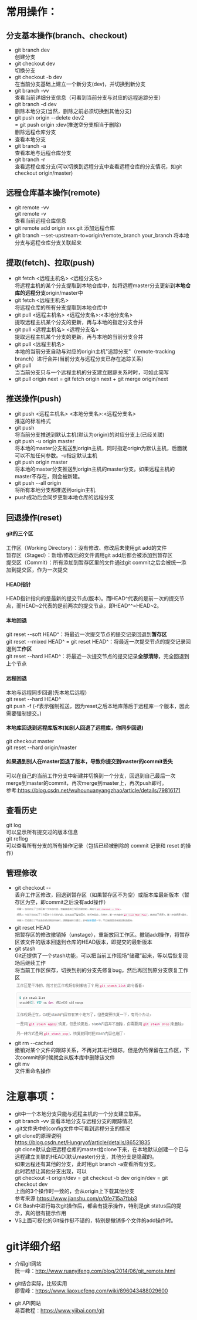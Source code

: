 
# 常用操作：

## 分支基本操作(branch、checkout)
- git branch dev  
创建分支
- git checkout dev  
切换分支
- git checkout -b dev  
在当前分支基础上建立一个新分支(dev)，并切换到新分支
- git branch -vv  
查看当前详细分支信息（可看到当前分支与对应的远程追踪分支）
- git branch -d dev  
删除本地分支(当然，删除之前必须切换到其他分支)
- git push origin --delete dev2  
= git push origin :dev(推送空分支相当于删除)  
删除远程仓库分支
- 查看本地分支
- git branch -a  
查看本地与远程仓库分支
- git branch -r  
查看远程仓库分支(可以切换到远程分支中查看远程仓库的分支情况，如git checkout origin/master)


## 远程仓库基本操作(remote)
- git remote -vv  
git remote -v  
查看当前远程仓库信息
- git remote add origin xxx.git
添加远程仓库
- git branch --set-upstream-to=origin/remote_branch  your_branch 
将本地分支与远程仓库分支关联起来


## 提取(fetch)、拉取(push)
- git fetch <远程主机名> <远程分支名>  
将远程主机的某个分支提取到本地仓库中，如将远程master分支更新到**本地仓库的远程分支**origin/master中  
- git fetch <远程主机名>  
将远程仓库的所有分支提取到本地仓库中
- git pull <远程主机名> <远程分支名>:<本地分支名>  
提取远程主机某个分支的更新，再与本地的指定分支合并
- git pull <远程主机名> <远程分支名>  
提取远程主机某个分支的更新，再与本地的当前分支合并
- git pull <远程主机名>  
本地的当前分支自动与对应的origin主机"追踪分支"（remote-tracking branch）进行合并(当前分支与远程分支已存在追踪关系)
- git pull  
当当前分支只与一个远程主机的分支建立跟踪关系时时，可如此简写
- git pull origin next = git fetch origin next + git merge origin/next


## 推送操作(push)
- git push <远程主机名> <本地分支名>:<远程分支名>  
推送的标准格式
- git push  
将当前分支推送到默认主机(默认为origin)的对应分支上(已经关联)
- git push -u origin master  
将本地的master分支推送到origin主机，同时指定origin为默认主机，后面就可以不加任何参数。-u指定默认主机
- git push origin master  
将本地的master分支推送到origin主机的master分支。如果远程主机的master不存在，则会被新建。 
- git push --all origin  
将所有本地分支都推送到origin主机
- push成功后会同步更新本地仓库的远程分支


## 回退操作(reset)
#### git的三个区
工作区（Working Directory）：没有修改、修改后未使用git add的文件  
暂存区（Staged）：新增/修改后的文件调用git add后都会被添加到暂存区  
提交区（Commit）：所有添加到暂存区里的文件通过git commit之后会被统一添加到提交区，作为一次提交
#### HEAD指针
HEAD指针指向的是最新的提交节点(版本)。而HEAD^代表的是前一次的提交节点，而HEAD\~2代表的是前两次的提交节点。即HEAD^^=HEAD\~2。
#### 本地回退
git reset --soft HEAD^：将最近一次提交节点的提交记录回退到**暂存区**  
git reset --mixed HEAD^ = git reset HEAD^：将最近一次提交节点的提交记录回退到**工作区**  
git reset --hard HEAD^：将最近一次提交节点的提交记录**全部清除**，完全回退到上个节点 
#### 远程回退
本地与远程同步回退(先本地后远程)  
git reset --hard HEAD^  
git push -f (-f表示强制推送，因为reset之后本地库落后于远程库一个版本，因此需要强制提交。) 
#### 本地库回退到远程库版本(如别人回退了远程库，你同步回退)
git checkout master  
git reset --hard origin/master
#### 如果遇到别人在master回退了版本，导致你提交到master的commit丢失
可以在自己的当前工作分支中新建并切换到一个分支，回退到自己最后一次merge到master的commit，再次merge到master上，再次push即可。  
参考:https://blog.csdn.net/wuhounuanyangzhao/article/details/79816171


## 查看历史
git log  
可以显示所有提交过的版本信息  
git reflog  
可以查看所有分支的所有操作记录（包括已经被删除的 commit 记录和 reset 的操作）


## 管理修改
- git checkout -- <file>  
丢弃工作区修改，回退到暂存区（如果暂存区不为空）或版本库最新版本（暂存区为空，即commit之后没有add操作）
![3个场景](images/3%E4%B8%AA%E5%9C%BA%E6%99%AF.png "来源：https://www.liaoxuefeng.com/wiki/896043488029600/900388704535136")
- git reset HEAD <file>  
把暂存区的修改撤销掉（unstage），重新放回工作区。撤销add操作，将暂存区该文件的版本回退到仓库的HEAD版本，即提交的最新版本
- git stash  
Git还提供了一个stash功能，可以把当前工作现场“储藏”起来，等以后恢复现场后继续工作  
将当前工作区保存，切换到别的分支先修复bug，然后再回到原分支恢复工作区  
![git stash](images/git-stash.png "来源：https://www.liaoxuefeng.com/wiki/896043488029600/900388704535136")
- git rm --cached <file>  
撤销对某个文件的跟踪关系，不再对其进行跟踪，但是仍然保留在工作区，下次commit的时候就会从版本库中删除该文件
- git mv <fromFile> <toFile>  
文件重命名操作
 


# 注意事项：
- git中一个本地分支只能与远程主机的一个分支建立联系。
- git branch -vv 查看本地分支与远程分支的跟踪情况
- .git文件夹中的config文件中可看到远程分支的情况
- git clone的原理说明  
https://blog.csdn.net/Hungryof/article/details/86521835  
git clone默认会把远程仓库的master给clone下来，在本地默认创建一个已与远程建立关联的HEAD(默认master)分支，其他分支是隐藏的。  
如果远程还有其他的分支，此时用git branch -a查看所有分支。  
此时若想让其他分支出现，可以  
git checkout -t origin/dev = git checkout -b dev origin/dev = git checkout dev  
上面的3个操作时一致的，会从origin上下载其他分支  
参考来源:https://www.jianshu.com/p/0fe715a7fbb3
- Git Bash中进行每次git操作后，都会有提示操作，特别是git status后的提示，真的很有提示作用
- VS上面可视化的Git操作挺不错的，特别是撤销多个文件的add操作时。

# git详细介绍
- 介绍git网站  
阮一峰：http://www.ruanyifeng.com/blog/2014/06/git_remote.html

- git结合实际，比较实用  
廖雪峰：https://www.liaoxuefeng.com/wiki/896043488029600

- git API网站  
易百教程：https://www.yiibai.com/git


